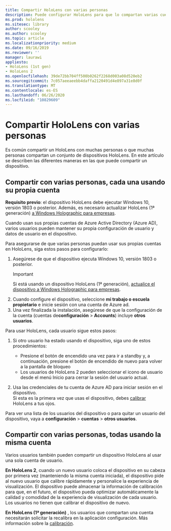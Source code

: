 ```yaml
---
title: Compartir HoloLens con varias personas
description: Puede configurar HoloLens para que lo compartan varias cuentas de Azure Active Directory o por varios usuarios que usen una sola cuenta.
ms.prod: hololens
ms.sitesec: library
author: scooley
ms.author: scooley
ms.topic: article
ms.localizationpriority: medium
ms.date: 09/16/2019
ms.reviewer: ''
manager: laurawi
appliesto:
- HoloLens (1st gen)
- HoloLens 2
ms.openlocfilehash: 39de72bb704ff500b0262f2268d003a08d520eb2
ms.sourcegitcommit: 7c057aeeaeebb4daffa2120491d4e897a31e8d0f
ms.translationtype: MT
ms.contentlocale: es-ES
ms.lasthandoff: 06/26/2020
ms.locfileid: "10829609"
---
```

# Compartir HoloLens con varias personas

Es común compartir un HoloLens con muchas personas o que muchas personas compartan un conjunto de dispositivos HoloLens.  En este artículo se describen las diferentes maneras en las que puede compartir un dispositivo.

## Compartir con varias personas, cada una usando su propia cuenta

**Requisito previo**: el dispositivo HoloLens debe ejecutar Windows 10, versión 1803 o posterior.  Además, es necesario actualizar HoloLens (1ª generación) [a Windows Holographic para empresas](hololens-upgrade-enterprise.md).

Cuando usan sus propias cuentas de Azure Active Directory (Azure AD), varios usuarios pueden mantener su propia configuración de usuario y datos de usuario en el dispositivo.

Para asegurarse de que varias personas puedan usar sus propias cuentas en HoloLens, siga estos pasos para configurarlo:

1. Asegúrese de que el dispositivo ejecuta Windows 10, versión 1803 o posterior.
   > [!IMPORTANT]
   > Si está usando un dispositivo HoloLens (1ª generación), [actualice el dispositivo a Windows Holographic para empresas](hololens1-upgrade-enterprise.md).
1. Cuando configure el dispositivo, seleccione **mi trabajo o escuela propietario** e inicie sesión con una cuenta de Azure ad.
1. Una vez finalizada la instalación, asegúrese de que la configuración de la cuenta (cuentas de**configuración**  >  **Accounts**) incluye **otros usuarios**.

Para usar HoloLens, cada usuario sigue estos pasos:

1. Si otro usuario ha estado usando el dispositivo, siga uno de estos procedimientos:
   - Presione el botón de encendido una vez para ir a standby y, a continuación, presione el botón de encendido de nuevo para volver a la pantalla de bloqueo
   - Los usuarios de HoloLens 2 pueden seleccionar el icono de usuario desde el menú Inicio para cerrar la sesión del usuario actual.

1. Usa las credenciales de tu cuenta de Azure AD para iniciar sesión en el dispositivo.  
    Si esta es la primera vez que usas el dispositivo, debes [calibrar](hololens-calibration.md) HoloLens a tus ojos.

Para ver una lista de los usuarios del dispositivo o para quitar un usuario del dispositivo, vaya a **configuración**  >  **cuentas**  >  **otros usuarios**.

## Compartir con varias personas, todas usando la misma cuenta

Varios usuarios también pueden compartir un dispositivo HoloLens al usar una sola cuenta de usuario.

**En HoloLens 2**, cuando un nuevo usuario coloca el dispositivo en su cabeza por primera vez (manteniendo la misma cuenta iniciada), el dispositivo pide al nuevo usuario que calibre rápidamente y personalice la experiencia de visualización. El dispositivo puede almacenar la información de calibración para que, en el futuro, el dispositivo pueda optimizar automáticamente la calidad y comodidad de la experiencia de visualización de cada usuario. Los usuarios no tienen que calibrar el dispositivo de nuevo.

**En HoloLens (1ª generación)** , los usuarios que compartan una cuenta necesitarán solicitar la recalibra en la aplicación configuración.  Más información sobre la [calibración](hololens-calibration.md).
